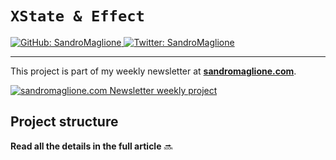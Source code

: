 # `XState & Effect`
<p>
  <a href="https://github.com/SandroMaglione">
    <img alt="GitHub: SandroMaglione" src="https://img.shields.io/github/followers/SandroMaglione?label=Follow&style=social" target="_blank" />
  </a>
  <a href="https://twitter.com/SandroMaglione">
    <img alt="Twitter: SandroMaglione" src="https://img.shields.io/twitter/follow/SandroMaglione.svg?style=social" target="_blank" />
  </a>
</p>

***

This project is part of my weekly newsletter at [**sandromaglione.com**](https://www.sandromaglione.com/newsletter?ref=Github&utm_medium=newsletter_project&utm_term=xstate&utm_term=effect).


<a href="https://www.sandromaglione.com/newsletter?ref=Github&utm_medium=newsletter_project&utm_term=xstate&utm_term=effect">
    <img alt="sandromaglione.com Newsletter weekly project" src="https://www.sandromaglione.com/static/images/newsletter_banner.webp" target="_blank" /> 
</a>

## Project structure
**Read all the details in the full article** 🔜